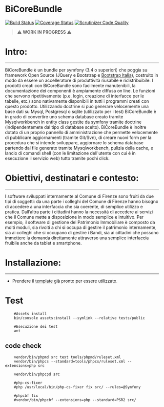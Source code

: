 BiCoreBundle
=============
[![Build Status](https://travis-ci.com/ComuneFI/BiCoreBundle.svg?branch=master)](https://travis-ci.com/ComuneFI/BiCoreBundle)
[![Coverage Status](https://coveralls.io/repos/github/ComuneFI/BiCoreBundle/badge.svg?branch=master)](https://coveralls.io/github/ComuneFI/BiCoreBundle?branch=master)
[![Scrutinizer Code Quality](https://scrutinizer-ci.com/g/ComuneFI/BiCoreBundle/badges/quality-score.png?b=master)](https://scrutinizer-ci.com/g/ComuneFI/BiCoreBundle/?branch=master)

> ⚠️ **WORK IN PROGRESS** ⚠️

# Intro:
-------------
BiCoreBundle è un bundle per symfony (3.4 o superiori) che poggia su framework Open Source (JQuery e Bootstrap e <a href="https://github.com/italia/bootstrap-italia" target="_blank">Bootstrap Italia</a>), costruito in modo da essere un accelleratore di produttività riusabile e ridistribuibile.
I prodotti creati con BiCoreBundle sono facilmente manutenibili, la documentazione dei componenti è ampiamente diffusa on line.
Le funzioni che servono ripetitivamente (p.e. login, creazione di interfacce per le tabelle, etc.) sono nativamente disponibili in tutti i programmi creati con questo prodotto.
Utilizzando doctrine si può generare velocemente una base dati su Mysql, Postgresql o sqlite (utilizzato per i test)
BiCoreBundle è in grado di convertire uno schema database creato tramite Mysqlworkbench in entity class gestite da symfony tramite doctrine (indipendentemete dal tipo di database scelto).
BiCoreBundle è inoltre dotato di un proprio pannello di amministrazione che permette velocemente di pubblicare aggiornamenti (tramite Git/Svn), di creare nuovi form per la procedura che si intende sviluppare, aggiornare lo schema database partendo dal file generato tramite Mysqlworkbench, pulizia della cache, e lancio di comandi shell (con le limitazione dell'utente con cui è in esecuzione il servizio web) tutto tramite pochi click.

# Obiettivi, destinatari e contesto:
-------------
I software sviluppati internamente al Comune di Firenze sono fruiti da due tipi di soggetti: da una parte i colleghi del Comune di Firenze hanno bisogno di accedere a una interfaccia che sia coerente, di semplice utilizzo e pratica.
Dall’altra parte i cittadini hanno la necessità di accedere ai servizi che il Comune mette a disposizione in modo semplice e intuitivo.
Per esempio, il software di gestione del Patrimonio Immobiliare è composto da molti moduli, sia rivolti a chi si occupa di gestire il patrimonio internamente, sia ai colleghi che si occupano di gestire i Bandi, sia ai cittadini che possono immettere la domanda direttamente attraverso una semplice interfaccia fruibile anche da tablet e smartphone.

# Installazione:
-------------

- Prendere il <a href="https://github.com/ComuneFI/BiCoreTemplate" target="_blank">template</a> già pronto per essere utilizzato.

# Test

```
    #Assets install
    bin/console assets:install --symlink --relative tests/public

    #Esecuzione dei test
    ant

```
## code check

```
    vendor/bin/phpmd src text tools/phpmd/ruleset.xml
    vendor/bin/phpcs --standard=tools/phpcs/ruleset.xml --extensions=php src

    vendor/bin/phpcpd src

    #php-cs-fixer
    #php /usr/local/bin/php-cs-fixer fix src/ --rules=@Symfony

    #phpcbf fix
    #vendor/bin/phpcbf --extensions=php --standard=PSR2 src/
```
